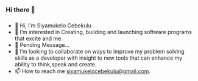 ### Hi there 👋

###
- 👋 Hi, I’m Siyamukelo Cebekulu
- 👀 I’m interested in Creating, building and launching software programs that excite and me.
- 🌱 Pending Message... 
- 💞️ I’m looking to collaborate on ways to improve my problem solving skills as a developer with insight to new tools that can enhance my ability to think,speak and create.
- 📫 How to reach me siyamukelocebekulu@gmail.com.

###
